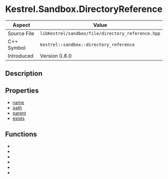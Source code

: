 # Kestrel.Sandbox.DirectoryReference
| Aspect | Value |
| --- | --- |
| Source File | `libKestrel/sandbox/file/directory_reference.hpp` |
| C++ Symbol | `kestrel::sandbox::directory_reference` |
| Introduced | Version 0.8.0 |
## Description
## Properties

 - [name](name.md)
 - [path](path.md)
 - [parent](parent.md)
 - [exists](exists.md)

## Functions

 - [](createDirectory.md)
 - [](directory.md)
 - [](contents.md)
 - [](file.md)
 - [](checkPathExists.md)
 - [](usingPath.md)

